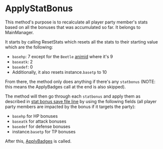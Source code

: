 # ApplyStatBonus
This method's purpose is to recalculate all player party member's stats based on all the bonuses that was accumulated so far. It belongs to MainManager.

It starts by calling ResetStats which resets all the stats to their starting value which are the following:

- `basehp`: 7 except for the `Beetle` [animid](../Enums%20and%20IDs/AnimIDs.md) where it's 9
- `baseatk`: 2
- `basedef`: 0
- Additionally, it also resets instance.`basetp` to 10

From there, the method only does anything if there's any `statbonus` (NOTE: this means the ApplyBadges call at the end is also skipped).

The method will then go through each `statbonus` and apply them as described in [stat bonus save file line](../External%20data%20format/Save%20File.md#line-10-array-line-stats-bonuses) by using the following fields (all player party members are impacted by the bonus if it targets the party):

- `basehp` for HP bonuses
- `baseatk` for attack bonuses
- `basedef` for defense bonuses
- instance.`basetp` for TP bonuses

After this, [ApplyBadges](ApplyBadges.md) is called.
